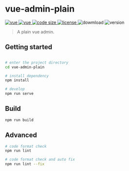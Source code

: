 # vue-admin-plain

<p>
  <a href="https://github.com/vuejs/vue">
    <img alt="vue" src="https://img.shields.io/badge/vue-2.6.11-brightgreen">
  </a>
  <a href="https://github.com/ElemeFE/element">
    <img alt="vue" src="https://img.shields.io/badge/element--ui-2.13.0-brightgreen">
  </a>
  <a href="https://github.com/destiny-miracle/vue-admin-plain">
    <img alt="code size" src="https://img.shields.io/github/languages/code-size/destiny-miracle/vue-admin-plain">
  </a>
  <a href="https://github.com/destiny-miracle/vue-admin-plain/blob/master/LICENSE">
    <img src="https://img.shields.io/github/license/destiny-miracle/vue-admin-plain" alt="license">
  </a>
  <img alt="dowmload" src="https://img.shields.io/npm/dw/vue-admin-plain">
  <img alt="version" src="https://img.shields.io/github/package-json/v/destiny-miracle/vue-admin-plain">
</p>

> A plain vue admin.

## Getting started
```bash

# enter the project directory
cd vue-admin-plain

# install dependency
npm install

# develop
npm run serve
```

## Build
```bash
npm run build
```

## Advanced
```bash
# code format check
npm run lint

# code format check and auto fix
npm run lint --fix
```